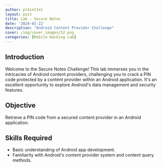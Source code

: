 ```yaml
---
author: pl4int3xt
layout: post
title: Lab - Secure Notes
date: '2024-01-22'
description: "Android Content Provider Challenge"
cover: /img/cover_images/52.png
categories: [Mobile Hacking Lab]
---
```


## Introduction

Welcome to the Secure Notes Challenge! This lab immerses you in the intricacies of Android content providers, challenging you to crack a PIN code protected by a content provider within an Android application. It's an excellent opportunity to explore Android's data management and security features.

## Objective

Retrieve a PIN code from a secured content provider in an Android application.

## Skills Required

* Basic understanding of Android app development.
* Familiarity with Android's content provider system and content query methods.

